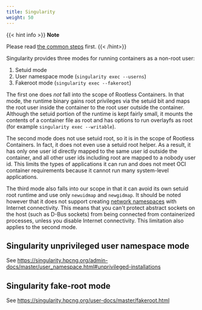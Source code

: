 ```yaml
---
title: Singularity
weight: 50
---
```


{{< hint info >}}
**Note**

Please read [the common steps](../common) first.
{{< /hint>}}

Singularity provides three modes for running containers as a non-root user:
1. Setuid mode
2. User namespace mode (`singularity exec --userns`)
3. Fakeroot mode (`singularity exec --fakeroot`)

The first one does _not_ fall into the scope of Rootless Containers.  In that mode,
the runtime binary gains root privileges via the setuid bit and maps the root user
inside the container to the root user outside the container.  Although the setuid portion
of the runtime is kept fairly small, it mounts the contents of a container file as root
and has options to run overlayfs as root (for example `singularity exec --writable`).

The second mode does not use setuid root, so it is in the scope of Rootless Containers.
In fact, it does not even use a setuid root helper.  As a result, it has only one user id
directly mapped to the same user id outside the container, and all other user ids including root
are mapped to a nobody user id. 
This limits the types of applications it can run and does not meet OCI container requirements
because it cannot run many system-level applications.

The third mode also falls into our scope in that it can avoid its own setuid root runtime
and use only `newuidmap` and `newgidmap`.  It should be noted however that it does not
support creating [network namespaces](../../how-it-works/netns/) with Internet connectivity.
This means that you can't protect abstract sockets on the host (such as D-Bus sockets)
from being connected from containerized processes, unless you disable Internet connectivity.
This limitation also applies to the second mode.

## Singularity unprivileged user namespace mode
See https://singularity.hpcng.org/admin-docs/master/user_namespace.html#unprivileged-installations
## Singularity fake-root mode
See https://singularity.hpcng.org/user-docs/master/fakeroot.html
